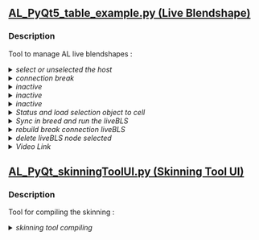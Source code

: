 ## [AL_PyQt5_table_example.py (Live Blendshape)](https://github.com/AdienDendra/ADScripts/blob/master/misc_example/AL_PyQt5_table_example.py)
### Description
Tool to manage AL live blendshapes :
          <details>
            <summary>_select or unselected the host_</summary>
            <p>![select or unselected the host](https://user-images.githubusercontent.com/47624392/226524032-ac514987-1e71-4ffe-8003-53dba02d03eb.gif)</p>
          </details>
          <details>
            <summary>_connection break_</summary>
            <p>![connection break](https://user-images.githubusercontent.com/47624392/212208019-b7c9f9e6-fc5a-4c19-bfdb-7ef4adb6c132.gif)</p>
          </details>
          <details>
            <summary>_inactive_</summary>
            <p>![inActive](https://user-images.githubusercontent.com/47624392/212208154-0d58ca40-5217-482e-9684-5b2701d9cd2c.gif)</p>
          </details>
          <details>
            <summary>_inactive_</summary>
            <p>![inActive](https://user-images.githubusercontent.com/47624392/212208154-0d58ca40-5217-482e-9684-5b2701d9cd2c.gif)</p>
          </details>
          <details>
            <summary>_inactive_</summary>
            <p>![invalid](https://user-images.githubusercontent.com/47624392/212208315-648469bb-290d-4e8a-829d-49a2460edaec.gif)</p>
          </details>
          <details>
            <summary>_Status and load selection object to cell_</summary>
            <p>![Status and load selection object to cell](https://user-images.githubusercontent.com/47624392/210292847-f2b7d877-943a-4751-900c-f763d8f3e012.gif)</p>
          </details>
          <details>
            <summary>_Sync in breed and run the liveBLS_</summary>
            <p>![Sync in breed and run the liveBLS](https://user-images.githubusercontent.com/47624392/210292985-fa3bb5b6-b115-4fba-964a-9f8aa0f1db36.gif)</p>
          </details>
          <details>
            <summary>_rebuild break connection liveBLS_</summary>
            <p>![rebuild break connection liveBLS](https://user-images.githubusercontent.com/47624392/210292949-a8b358d5-3576-400a-8747-96b3388434eb.gif)</p>
          </details>
          <details>
            <summary>_delete liveBLS node selected_</summary>
            <p>![delete liveBLS node selected](https://user-images.githubusercontent.com/47624392/210293007-a383a5e0-0ccd-44d1-82ac-02440051f049.gif)</p>
          </details>
          <details>
            <summary>_Video Link_</summary>
            <p>https://youtu.be/yRMhfm3uwdk</p>
          </details>
          
## [AL_PyQt_skinningToolUI.py (Skinning Tool UI)](https://github.com/AdienDendra/ADScripts/blob/master/misc_example/AL_PyQt_skinningToolUI.py)
### Description
Tool for compiling the skinning :
          <details>
            <summary>_skinning tool compiling_</summary>
            <p>![skinning tool compiling](https://user-images.githubusercontent.com/47624392/228422801-9b9b77dd-dbee-4dd9-9c06-6df2b5fd758e.gif))</p>
          </details>
          
